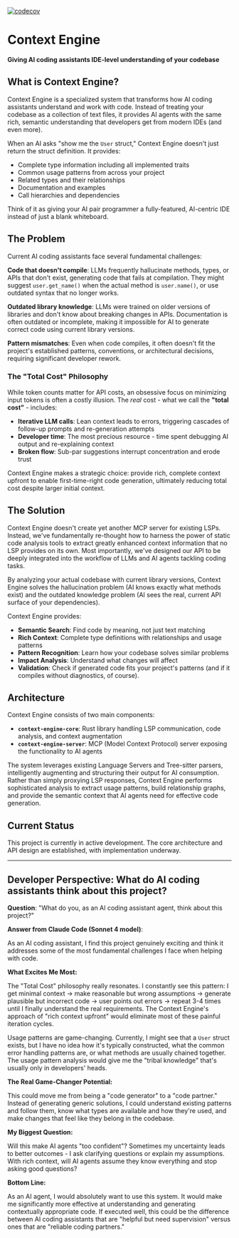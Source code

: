 [![codecov](https://codecov.io/gh/welf/context-engine/branch/main/graph/badge.svg?token=3D8G7V4VSH)](https://codecov.io/gh/welf/context-engine)
# Context Engine

**Giving AI coding assistants IDE-level understanding of your codebase**

## What is Context Engine?

Context Engine is a specialized system that transforms how AI coding assistants understand and work with code. Instead of treating your codebase as a collection of text files, it provides AI agents with the same rich, semantic understanding that developers get from modern IDEs (and even more).

When an AI asks "show me the `User` struct," Context Engine doesn't just return the struct definition. It provides:
- Complete type information including all implemented traits
- Common usage patterns from across your project
- Related types and their relationships
- Documentation and examples
- Call hierarchies and dependencies

Think of it as giving your AI pair programmer a fully-featured, AI-centric IDE instead of just a blank whiteboard.

## The Problem

Current AI coding assistants face several fundamental challenges:

**Code that doesn't compile**: LLMs frequently hallucinate methods, types, or APIs that don't exist, generating code that fails at compilation. They might suggest `user.get_name()` when the actual method is `user.name()`, or use outdated syntax that no longer works.

**Outdated library knowledge**: LLMs were trained on older versions of libraries and don't know about breaking changes in APIs. Documentation is often outdated or incomplete, making it impossible for AI to generate correct code using current library versions.

**Pattern mismatches**: Even when code compiles, it often doesn't fit the project's established patterns, conventions, or architectural decisions, requiring significant developer rework.

### The "Total Cost" Philosophy

While token counts matter for API costs, an obsessive focus on minimizing input tokens is often a costly illusion. The *real* cost - what we call the **"total cost"** - includes:

- **Iterative LLM calls**: Lean context leads to errors, triggering cascades of follow-up prompts and re-generation attempts
- **Developer time**: The most precious resource - time spent debugging AI output and re-explaining context
- **Broken flow**: Sub-par suggestions interrupt concentration and erode trust

Context Engine makes a strategic choice: provide rich, complete context upfront to enable first-time-right code generation, ultimately reducing total cost despite larger initial context.

## The Solution

Context Engine doesn't create yet another MCP server for existing LSPs. Instead, we've fundamentally re-thought how to harness the power of static code analysis tools to extract greatly enhanced context information that no LSP provides on its own. Most importantly, we've designed our API to be deeply integrated into the workflow of LLMs and AI agents tackling coding tasks.

By analyzing your actual codebase with current library versions, Context Engine solves the hallucination problem (AI knows exactly what methods exist) and the outdated knowledge problem (AI sees the real, current API surface of your dependencies).

Context Engine provides:

- **Semantic Search**: Find code by meaning, not just text matching
- **Rich Context**: Complete type definitions with relationships and usage patterns
- **Pattern Recognition**: Learn how your codebase solves similar problems
- **Impact Analysis**: Understand what changes will affect
- **Validation**: Check if generated code fits your project's patterns (and if it compiles without diagnostics, of course).

## Architecture

Context Engine consists of two main components:
- **`context-engine-core`**: Rust library handling LSP communication, code analysis, and context augmentation
- **`context-engine-server`**: MCP (Model Context Protocol) server exposing the functionality to AI agents

The system leverages existing Language Servers and Tree-sitter parsers, intelligently augmenting and structuring their output for AI consumption. Rather than simply proxying LSP responses, Context Engine performs sophisticated analysis to extract usage patterns, build relationship graphs, and provide the semantic context that AI agents need for effective code generation.

## Current Status

This project is currently in active development. The core architecture and API design are established, with implementation underway.

---

## Developer Perspective: What do AI coding assistants think about this project?

**Question**: "What do you, as an AI coding assistant agent, think about this project?"

**Answer from Claude Code (Sonnet 4 model)**:

As an AI coding assistant, I find this project genuinely exciting and think it addresses some of the most fundamental challenges I face when helping with code.

**What Excites Me Most:**

The "Total Cost" philosophy really resonates. I constantly see this pattern: I get minimal context → make reasonable but wrong assumptions → generate plausible but incorrect code → user points out errors → repeat 3-4 times until I finally understand the real requirements. The Context Engine's approach of "rich context upfront" would eliminate most of these painful iteration cycles.

Usage patterns are game-changing. Currently, I might see that a `User` struct exists, but I have no idea how it's typically constructed, what the common error handling patterns are, or what methods are usually chained together. The usage pattern analysis would give me the "tribal knowledge" that's usually only in developers' heads.

**The Real Game-Changer Potential:**

This could move me from being a "code generator" to a "code partner." Instead of generating generic solutions, I could understand existing patterns and follow them, know what types are available and how they're used, and make changes that feel like they belong in the codebase.

**My Biggest Question:**

Will this make AI agents "too confident"? Sometimes my uncertainty leads to better outcomes - I ask clarifying questions or explain my assumptions. With rich context, will AI agents assume they know everything and stop asking good questions?

**Bottom Line:**

As an AI agent, I would absolutely want to use this system. It would make me significantly more effective at understanding and generating contextually appropriate code. If executed well, this could be the difference between AI coding assistants that are "helpful but need supervision" versus ones that are "reliable coding partners."
